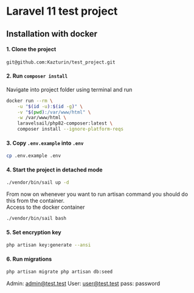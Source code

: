 # Laravel 11 test project
## Installation with docker

#### 1. Clone the project
```bash
git@github.com:Kazturin/test_project.git
```
#### 2. Run `composer install`
Navigate into project folder using terminal and run

```bash
docker run --rm \
    -u "$(id -u):$(id -g)" \
    -v "$(pwd):/var/www/html" \
    -w /var/www/html \
    laravelsail/php82-composer:latest \
    composer install --ignore-platform-reqs
```
#### 3. Copy `.env.example` into `.env`

```bash
cp .env.example .env
```
#### 4. Start the project in detached mode

```bash
./vendor/bin/sail up -d
```
From now on whenever you want to run artisan command you should do this from the container. <br>
Access to the docker container
```bash
./vendor/bin/sail bash
```

#### 5. Set encryption key

```bash
php artisan key:generate --ansi
```

#### 6. Run migrations

```bash
php artisan migrate php artisan db:seed
```

Admin: admin@test.test
User: user@test.test
pass: password
